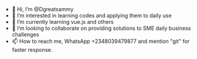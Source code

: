 - 👋 Hi, I’m @Dgreatsammy
- 👀 I’m interested in learning codes and applying them to daily use
- 🌱 I’m currently learning vue.js and others
- 💞️ I’m looking to collaborate on providing solutions to SME daily business challenges
- 📫 How to reach me, WhatsApp +2348039479877 and mention "git" for faster response.
  
 
<!---
Dgreatsammy/Dgreatsammy is a ✨ special ✨ repository because its `README.md` (this file) appears on your GitHub profile.
You can click the Preview link to take a look at your changes.
--->
